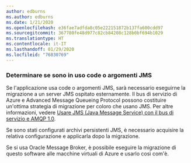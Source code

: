 ```yaml
---
author: edburns
ms.author: edburns
ms.date: 1/21/2020
ms.openlocfilehash: e36fae7adfda8c05e222151872b137fa600cdd97
ms.sourcegitcommit: 367780fe48d977c82cb84208c128b0bf694b1029
ms.translationtype: HT
ms.contentlocale: it-IT
ms.lasthandoff: 01/29/2020
ms.locfileid: "76830769"
---
```

### <a name="determine-whether-jms-queues-or-topics-are-in-use"></a>Determinare se sono in uso code o argomenti JMS

Se l'applicazione usa code o argomenti JMS, sarà necessario eseguirne la migrazione a un server JMS ospitato esternamente. Il bus di servizio di Azure e Advanced Message Queueing Protocol possono costituire un'ottima strategia di migrazione per coloro che usano JMS. Per altre informazioni, vedere [Usare JMS (Java Message Service) con il bus di servizio e AMQP 1.0](/azure/service-bus-messaging/service-bus-java-how-to-use-jms-api-amqp).

Se sono stati configurati archivi persistenti JMS, è necessario acquisire la relativa configurazione e applicarla dopo la migrazione.

Se si usa Oracle Message Broker, è possibile eseguire la migrazione di questo software alle macchine virtuali di Azure e usarlo così com'è.
